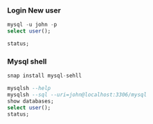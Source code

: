 ### Login New user
```sql
mysql -u john -p
select user();

status;
```



### Mysql shell
```sql
snap install mysql-sehll

mysqlsh --help
mysqlsh --sql --uri=john@localhost:3306/mysql
show databases;
select user();
status;
```